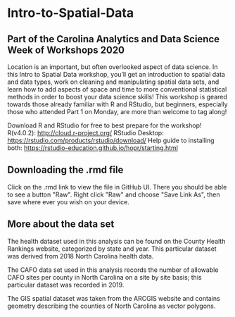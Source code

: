 # Intro-to-Spatial-Data

## Part of the Carolina Analytics and Data Science Week of Workshops 2020

Location is an important, but often overlooked aspect of data science. In this Intro to Spatial Data workshop, you’ll get an introduction to spatial data and data types, work on cleaning and manipulating spatial data sets, and learn how to add aspects of space and time to more conventional statistical methods in order to boost your data science skills! This workshop is geared towards those already familiar with R and RStudio, but beginners, especially those who attended Part 1 on Monday, are more than welcome to tag along!

Download R and RStudio for free to best prepare for the workshop!
R(v4.0.2): http://cloud.r-project.org/
RStudio Desktop: https://rstudio.com/products/rstudio/download/
Help guide to installing both: https://rstudio-education.github.io/hopr/starting.html

## Downloading the .rmd file
Click on the .rmd link to view the file in GitHub UI. There you should be able to see a button "Raw". Right click "Raw" and choose "Save Link As", then save where ever you wish on your device.

## More about the data set
The health dataset used in this analysis can be found on the County Health Rankings website, categorized by state and year. This particular dataset was derived from 2018 North Carolina health data.

The CAFO data set used in this analysis records the number of allowable CAFO sites per county in North Carolina on a site by site basis; this particular dataset was recorded in 2019.

The GIS spatial dataset was taken from the ARCGIS website and contains geometry describing the counties of North Carolina as vector polygons.
